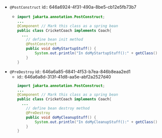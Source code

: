 - `@PostConstruct`
  id:: 646a6924-4f31-490a-8be5-cb12e5fb73b7
	- ```java
	  import jakarta.annotation.PostConstruct;
	  ...
	  @Component // Mark this class as a spring bean
	  public class CricketCoach implements Coach{
	  	...
	      // define bean init method
	      @PostConstruct
	      public void doMyStartupStuff() {
	          System.out.println("In doMyStartupStuff():" + getClass().getSimpleName());
	      }
	  }
	  ```
- `@PreDestroy`
  id:: 646a6a85-6841-4f53-b7ea-846b8eaa2ed1
	- id:: 646a6a8d-313f-41d8-aa5e-abf2a2527d40
	  ```java
	  import jakarta.annotation.PostConstruct;
	  ...
	  @Component // Mark this class as a spring bean
	  public class CricketCoach implements Coach{
	  	...
	      // define bean destroy method
	      @PreDestroy
	      public void doMyCleanupStuff() {
	          System.out.println("In doMyCleanupStuff():" + getClass().getSimpleName());
	      }
	  }
	  ```